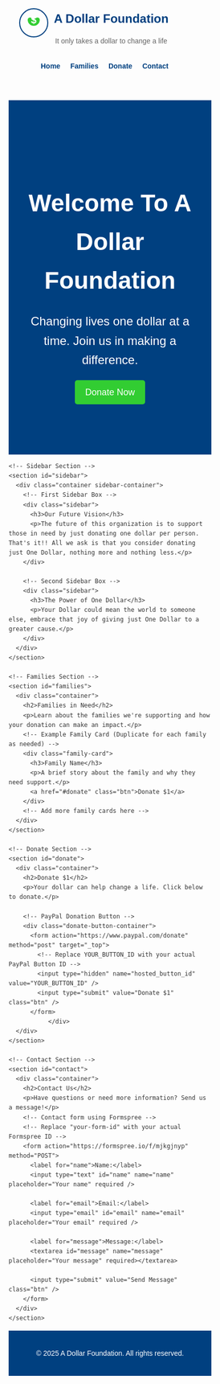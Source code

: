 <!DOCTYPE html>
<html lang="en">
<head>
  <meta charset="UTF-8" />
  <meta name="viewport" content="width=device-width, initial-scale=1.0" />
  <title>A Dollar Foundation - It only takes a dollar to change a life</title>
  <style>
    /* === General Styles === */
    * {
      box-sizing: border-box;
      margin: 0;
      padding: 0;
    }
    body {
      font-family: Arial, sans-serif;
      line-height: 1.6;
      color: #333;
    }
    .container {
      width: 90%;
      max-width: 1100px;
      margin: auto;
    }

    /* === Header & Navigation === */
    header {
      background: #f4f4f4;
      padding: 10px 0;
      border-bottom: 2px solid #004080;
    }
    .header-container {
      display: flex;
      justify-content: space-between;
      align-items: center;
      flex-wrap: wrap;
    }
    .logo {
      display: flex;
      align-items: center;
    }
    .logo svg {
      margin-right: 10px;
    }
    .logo-text h1 {
      font-size: 24px;
      color: #004080;
    }
    .logo-text p {
      font-size: 14px;
      color: #666;
    }
    nav ul {
      list-style: none;
      display: flex;
    }
    nav ul li {
      margin-left: 20px;
    }
    nav ul li a {
      text-decoration: none;
      color: #004080;
      font-weight: bold;
    }

    /* === Hero Section === */
    .hero {
      background: url('hero-image.jpg') center/cover no-repeat;
      background-color: #004080; /* fallback color */
      color: #fff;
      text-align: center;
      padding: 100px 0;
    }
    .hero h2 {
      font-size: 48px;
      margin-bottom: 20px;
    }
    .hero p {
      font-size: 24px;
      margin-bottom: 20px;
    }

    /* === Buttons === */
    .btn {
      display: inline-block;
      background: #32CD32;
      color: #fff;
      padding: 10px 20px;
      text-decoration: none;
      font-size: 18px;
      border: none;
      border-radius: 5px;
      cursor: pointer;
    }

    /* === Sections === */
    section {
      padding: 60px 0;
      text-align: center;
    }

    /* Family Card */
    .family-card {
      background: #f4f4f4;
      border: 1px solid #ddd;
      padding: 20px;
      margin: 20px auto;
      max-width: 400px;
      border-radius: 5px;
    }

    /* === Forms === */
    form {
      max-width: 500px;
      margin: auto;
      text-align: left;
    }
    form label {
      display: block;
      margin: 10px 0 5px;
    }
    form input[type="text"],
    form input[type="email"],
    form textarea {
      width: 100%;
      padding: 10px;
      border: 1px solid #ddd;
      border-radius: 5px;
      margin-bottom: 10px;
    }
    form input[type="submit"],
    form button {
      background: #32CD32;
      color: #fff;
      border: none;
      padding: 10px 20px;
      cursor: pointer;
      border-radius: 5px;
    }

    /* === Sidebar === */
    .sidebar-container {
      display: flex;
      justify-content: space-between;
      margin-top: 20px;
    }
    .sidebar {
      width: 48%;
      padding: 20px;
      background: #f4f4f4;
      border: 1px solid #ddd;
      border-radius: 5px;
    }
    .sidebar h3 {
      color: #004080;
      font-size: 24px;
      margin-bottom: 15px;
    }
    .sidebar p {
      font-size: 16px;
      color: #333;
      line-height: 1.5;
    }

    /* === Footer === */
    footer {
      background: #004080;
      color: #fff;
      padding: 20px 0;
      text-align: center;
    }

    /* === Donate Section Styles === */
    #donate {
      text-align: center;
    }

    .donate-button-container {
      margin-top: 20px; /* Add space between text and button */
      display: flex;
      justify-content: center; /* Center the button horizontally */
    }

    /* === Responsive Navigation === */
    @media (max-width: 768px) {
      .header-container {
        flex-direction: column;
      }
      nav ul {
        flex-direction: column;
        align-items: center;
      }
      nav ul li {
        margin: 10px 0;
      }
      .sidebar-container {
        flex-direction: column;
      }
      .sidebar {
        width: 100%;
        margin-top: 20px;
      }
    }
  </style>
</head>
<body>
  <!-- Header -->
  <header>
    <div class="container header-container">
      <div class="logo">
        <!-- Logo SVG -->
        <svg width="60" height="60" xmlns="http://www.w3.org/2000/svg">
          <circle cx="30" cy="30" r="28" stroke="#004080" stroke-width="2" fill="none" />
          <path d="M30 24
                   C26 18, 18 18, 18 24
                   A12 12 0 0 0 30 36
                   A12 12 0 0 0 42 24
                   C42 18, 34 18, 30 24 Z" fill="#32CD32"/>
          <text x="30" y="31" text-anchor="middle" fill="white" font-family="Arial" font-size="20" font-weight="bold">$</text>
        </svg>
        <div class="logo-text">
          <h1>A Dollar Foundation</h1>
          <p>It only takes a dollar to change a life</p>
        </div>
      </div>
      <nav>
        <ul>
          <li><a href="#home">Home</a></li>
          <li><a href="#families">Families</a></li>
          <li><a href="#donate">Donate</a></li>
          <li><a href="#contact">Contact</a></li>
        </ul>
      </nav>
    </div>
  </header>

  <!-- Main Content -->
  <main>
    <!-- Home / Hero Section -->
    <section id="home" class="hero">
      <div class="container">
        <h2>Welcome To A Dollar Foundation</h2>
        <p>Changing lives one dollar at a time. Join us in making a difference.</p>
        <a href="#donate" class="btn">Donate Now</a>
      </div>
    </section>

    <!-- Sidebar Section -->
    <section id="sidebar">
      <div class="container sidebar-container">
        <!-- First Sidebar Box -->
        <div class="sidebar">
          <h3>Our Future Vision</h3>
          <p>The future of this organization is to support those in need by just donating one dollar per person. That's it!! All we ask is that you consider donating just One Dollar, nothing more and nothing less.</p>
        </div>

        <!-- Second Sidebar Box -->
        <div class="sidebar">
          <h3>The Power of One Dollar</h3>
          <p>Your Dollar could mean the world to someone else, embrace that joy of giving just One Dollar to a greater cause.</p>
        </div>
      </div>
    </section>

    <!-- Families Section -->
    <section id="families">
      <div class="container">
        <h2>Families in Need</h2>
        <p>Learn about the families we're supporting and how your donation can make an impact.</p>
        <!-- Example Family Card (Duplicate for each family as needed) -->
        <div class="family-card">
          <h3>Family Name</h3>
          <p>A brief story about the family and why they need support.</p>
          <a href="#donate" class="btn">Donate $1</a>
        </div>
        <!-- Add more family cards here -->
      </div>
    </section>

    <!-- Donate Section -->
    <section id="donate">
      <div class="container">
        <h2>Donate $1</h2>
        <p>Your dollar can help change a life. Click below to donate.</p>

        <!-- PayPal Donation Button -->
        <div class="donate-button-container">
          <form action="https://www.paypal.com/donate" method="post" target="_top">
            <!-- Replace YOUR_BUTTON_ID with your actual PayPal Button ID -->
            <input type="hidden" name="hosted_button_id" value="YOUR_BUTTON_ID" />
            <input type="submit" value="Donate $1" class="btn" />
          </form>
               </div>
      </div>
    </section>

    <!-- Contact Section -->
    <section id="contact">
      <div class="container">
        <h2>Contact Us</h2>
        <p>Have questions or need more information? Send us a message!</p>
        <!-- Contact form using Formspree -->
        <!-- Replace "your-form-id" with your actual Formspree ID -->
        <form action="https://formspree.io/f/mjkgjnyp" method="POST">
          <label for="name">Name:</label>
          <input type="text" id="name" name="name" placeholder="Your name" required />

          <label for="email">Email:</label>
          <input type="email" id="email" name="email" placeholder="Your email" required />

          <label for="message">Message:</label>
          <textarea id="message" name="message" placeholder="Your message" required></textarea>

          <input type="submit" value="Send Message" class="btn" />
        </form>
      </div>
    </section>
  </main>

  <!-- Footer -->
  <footer>
    <p>&copy; 2025 A Dollar Foundation. All rights reserved.</p>
  </footer>
</body>
</html>


